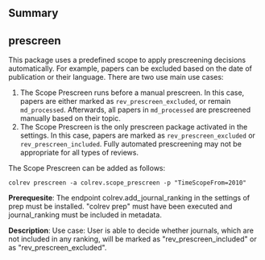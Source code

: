 ## Summary

## prescreen

This package uses a predefined scope to apply prescreening decisions automatically. For example, papers can be excluded based on the date of publication or their language. There are two use main use cases:

1. The Scope Prescreen runs before a manual prescreen. In this case, papers are either marked as `rev_prescreen_excluded`, or remain `md_processed`. Afterwards, all papers in `md_processed` are prescreened manually based on their topic.
2. The Scope Prescreen is the only prescreen package activated in the settings. In this case, papers are marked as `rev_prescreen_excluded` or `rev_prescreen_included`. Fully automated prescreening may not be appropriate for all types of reviews.

The Scope Prescreen can be added as follows:

```
colrev prescreen -a colrev.scope_prescreen -p "TimeScopeFrom=2010"
```

**Prerequesite**: The endpoint colrev.add_journal_ranking in the settings of prep must be installed.
"colrev prep" must have been executed and journal_ranking must be included in metadata.

**Description**: Use case: User is able to decide whether journals, which are not included in any ranking, will be marked as "rev_prescreen_included" or as "rev_prescreen_excluded".
